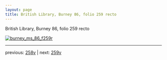 ```yaml
---
layout: page
title: British Library, Burney 86, folio 259 recto
---
```


British Library, Burney 86, folio 259 recto

[![burney_ms_86_f259r](http://www.homermultitext.org/iipsrv?IIIF=/project/homer/pyramidal/deepzoom/bl/burney86imgs/v1/burney_ms_86_f259r.tif/full/800,/0/default.jpg)](http://www.homermultitext.org/ict2/?urn=urn:cite2:bl:burney86imgs.v1:burney_ms_86_f259r) 

---

previous:  [258v](../258v/) | next: [259v](../259v/)